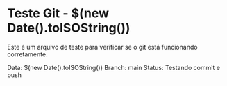 # Teste Git - $(new Date().toISOString())

Este é um arquivo de teste para verificar se o git está funcionando corretamente.

Data: $(new Date().toISOString())
Branch: main
Status: Testando commit e push 